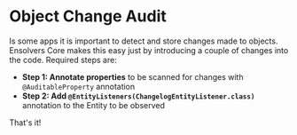 # Object Change Audit

Is some apps it is important to detect and store changes made to objects. Ensolvers Core makes this easy just by 
introducing a couple of changes into the code. Required steps are:

- **Step 1: Annotate properties** to be scanned for changes with `@AuditableProperty` annotation
- **Step 2: Add `@EntityListeners(ChangelogEntityListener.class)`** annotation to the Entity to be observed

That's it!

